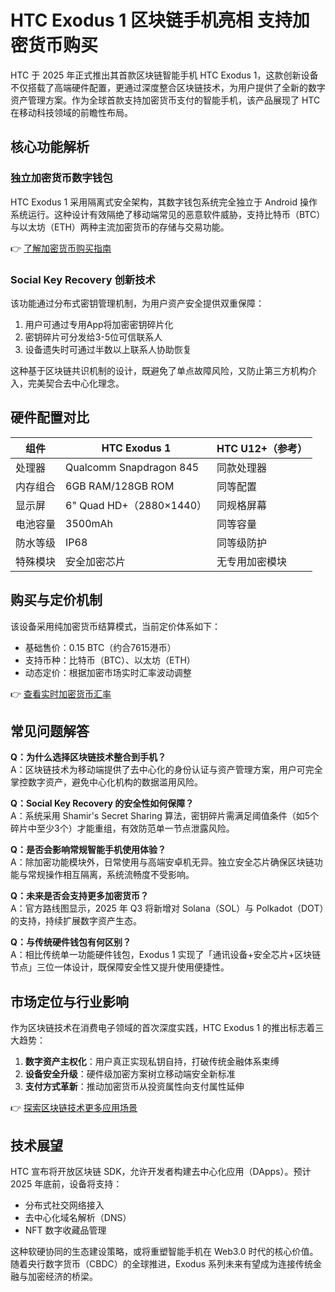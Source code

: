 # HTC Exodus 1 区块链手机亮相 支持加密货币购买

HTC 于 2025 年正式推出其首款区块链智能手机 HTC Exodus 1，这款创新设备不仅搭载了高端硬件配置，更通过深度整合区块链技术，为用户提供了全新的数字资产管理方案。作为全球首款支持加密货币支付的智能手机，该产品展现了 HTC 在移动科技领域的前瞻性布局。

## 核心功能解析

### 独立加密货币数字钱包
HTC Exodus 1 采用隔离式安全架构，其数字钱包系统完全独立于 Android 操作系统运行。这种设计有效隔绝了移动端常见的恶意软件威胁，支持比特币（BTC）与以太坊（ETH）两种主流加密货币的存储与交易功能。

👉 [了解加密货币购买指南](https://bit.ly/okx_welcome)

### Social Key Recovery 创新技术
该功能通过分布式密钥管理机制，为用户资产安全提供双重保障：
1. 用户可通过专用App将加密密钥碎片化
2. 密钥碎片可分发给3-5位可信联系人
3. 设备遗失时可通过半数以上联系人协助恢复

这种基于区块链共识机制的设计，既避免了单点故障风险，又防止第三方机构介入，完美契合去中心化理念。

## 硬件配置对比

| 组件          | HTC Exodus 1              | HTC U12+（参考）         |
|---------------|---------------------------|--------------------------|
| 处理器        | Qualcomm Snapdragon 845   | 同款处理器               |
| 内存组合      | 6GB RAM/128GB ROM         | 同等配置                 |
| 显示屏        | 6" Quad HD+（2880×1440）  | 同规格屏幕               |
| 电池容量      | 3500mAh                   | 同等容量                 |
| 防水等级      | IP68                      | 同等级防护               |
| 特殊模块      | 安全加密芯片              | 无专用加密模块           |

## 购买与定价机制

该设备采用纯加密货币结算模式，当前定价体系如下：

- 基础售价：0.15 BTC（约合7615港币）
- 支持币种：比特币（BTC）、以太坊（ETH）
- 动态定价：根据加密市场实时汇率波动调整

👉 [查看实时加密货币汇率](https://bit.ly/okx_welcome)

## 常见问题解答

**Q：为什么选择区块链技术整合到手机？**  
A：区块链技术为移动端提供了去中心化的身份认证与资产管理方案，用户可完全掌控数字资产，避免中心化机构的数据滥用风险。

**Q：Social Key Recovery 的安全性如何保障？**  
A：系统采用 Shamir's Secret Sharing 算法，密钥碎片需满足阈值条件（如5个碎片中至少3个）才能重组，有效防范单一节点泄露风险。

**Q：是否会影响常规智能手机使用体验？**  
A：除加密功能模块外，日常使用与高端安卓机无异。独立安全芯片确保区块链功能与常规操作相互隔离，系统流畅度不受影响。

**Q：未来是否会支持更多加密货币？**  
A：官方路线图显示，2025 年 Q3 将新增对 Solana（SOL）与 Polkadot（DOT）的支持，持续扩展数字资产生态。

**Q：与传统硬件钱包有何区别？**  
A：相比传统单一功能硬件钱包，Exodus 1 实现了「通讯设备+安全芯片+区块链节点」三位一体设计，既保障安全性又提升使用便捷性。

## 市场定位与行业影响

作为区块链技术在消费电子领域的首次深度实践，HTC Exodus 1 的推出标志着三大趋势：
1. **数字资产主权化**：用户真正实现私钥自持，打破传统金融体系束缚
2. **设备安全升级**：硬件级加密方案树立移动端安全新标准
3. **支付方式革新**：推动加密货币从投资属性向支付属性延伸

👉 [探索区块链技术更多应用场景](https://bit.ly/okx_welcome)

## 技术展望

HTC 宣布将开放区块链 SDK，允许开发者构建去中心化应用（DApps）。预计 2025 年底前，设备将支持：
- 分布式社交网络接入
- 去中心化域名解析（DNS）
- NFT 数字收藏品管理

这种软硬协同的生态建设策略，或将重塑智能手机在 Web3.0 时代的核心价值。随着央行数字货币（CBDC）的全球推进，Exodus 系列未来有望成为连接传统金融与加密经济的桥梁。